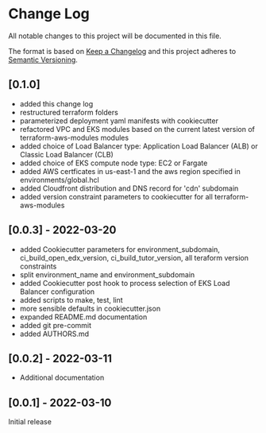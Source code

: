 # Change Log

All notable changes to this project will be documented in this file.

The format is based on [Keep a Changelog](http://keepachangelog.com/)
and this project adheres to [Semantic Versioning](http://semver.org/).


## [0.1.0]

- added this change log
- restructured terraform folders
- parameterized deployment yaml manifests with cookiecutter
- refactored VPC and EKS modules based on the current latest version of terraform-aws-modules modules
- added choice of Load Balancer type: Application Load Balancer (ALB) or Classic Load Balancer (CLB)
- added choice of EKS compute node type: EC2 or Fargate
- added AWS certficates in us-east-1 and the aws region specified in environments/global.hcl
- added Cloudfront distribution and DNS record for 'cdn' subdomain
- added version constraint parameters to cookiecutter for all terraform-aws-modules


## [0.0.3] - 2022-03-20

- added Cookiecutter parameters for environment_subdomain, ci_build_open_edx_version, ci_build_tutor_version, all teraform version constraints
- split environment_name and environment_subdomain
- added Cookiecutter post hook to process selection of EKS Load Balancer configuration
- added scripts to make, test, lint
- more sensible defaults in cookiecutter.json
- expanded README.md documentation
- added git pre-commit
- added AUTHORS.md

## [0.0.2] - 2022-03-11

- Additional documentation

## [0.0.1] - 2022-03-10

Initial release
